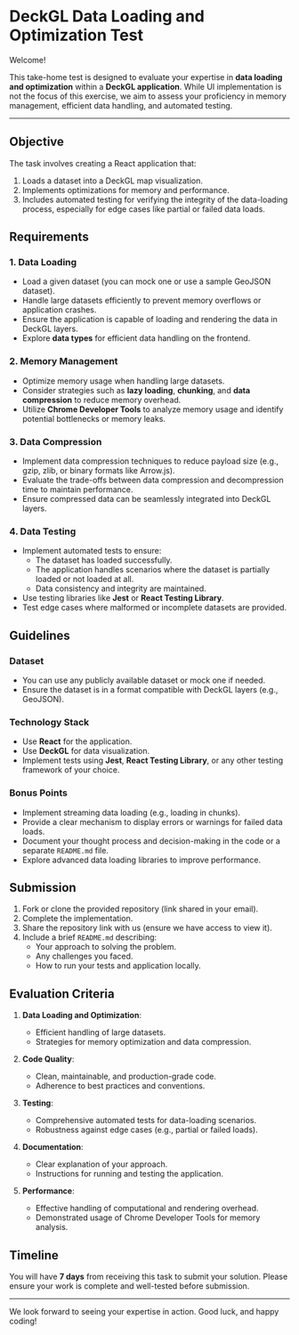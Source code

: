 # DeckGL Data Loading and Optimization Test

Welcome!

This take-home test is designed to evaluate your expertise in **data loading and optimization** within a **DeckGL application**. While UI implementation is not the focus of this exercise, we aim to assess your proficiency in memory management, efficient data handling, and automated testing.

---

## Objective

The task involves creating a React application that:

1. Loads a dataset into a DeckGL map visualization.
2. Implements optimizations for memory and performance.
3. Includes automated testing for verifying the integrity of the data-loading process, especially for edge cases like partial or failed data loads.

## Requirements

### 1. **Data Loading**
- Load a given dataset (you can mock one or use a sample GeoJSON dataset).
- Handle large datasets efficiently to prevent memory overflows or application crashes.
- Ensure the application is capable of loading and rendering the data in DeckGL layers.
- Explore **data types** for efficient data handling on the frontend.

### 2. **Memory Management**
- Optimize memory usage when handling large datasets.
- Consider strategies such as **lazy loading**, **chunking**, and **data compression** to reduce memory overhead.
- Utilize **Chrome Developer Tools** to analyze memory usage and identify potential bottlenecks or memory leaks.

### 3. **Data Compression**
- Implement data compression techniques to reduce payload size (e.g., gzip, zlib, or binary formats like Arrow.js).
- Evaluate the trade-offs between data compression and decompression time to maintain performance.
- Ensure compressed data can be seamlessly integrated into DeckGL layers.

### 4. **Data Testing**
- Implement automated tests to ensure:
  - The dataset has loaded successfully.
  - The application handles scenarios where the dataset is partially loaded or not loaded at all.
  - Data consistency and integrity are maintained.
- Use testing libraries like **Jest** or **React Testing Library**.
- Test edge cases where malformed or incomplete datasets are provided.

## Guidelines

### Dataset
- You can use any publicly available dataset or mock one if needed.
- Ensure the dataset is in a format compatible with DeckGL layers (e.g., GeoJSON).

### Technology Stack
- Use **React** for the application.
- Use **DeckGL** for data visualization.
- Implement tests using **Jest**, **React Testing Library**, or any other testing framework of your choice.

### Bonus Points
- Implement streaming data loading (e.g., loading in chunks).
- Provide a clear mechanism to display errors or warnings for failed data loads.
- Document your thought process and decision-making in the code or a separate `README.md` file.
- Explore advanced data loading libraries to improve performance.

## Submission

1. Fork or clone the provided repository (link shared in your email).
2. Complete the implementation.
3. Share the repository link with us (ensure we have access to view it).
4. Include a brief `README.md` describing:
   - Your approach to solving the problem.
   - Any challenges you faced.
   - How to run your tests and application locally.

## Evaluation Criteria

1. **Data Loading and Optimization**:
   - Efficient handling of large datasets.
   - Strategies for memory optimization and data compression.

2. **Code Quality**:
   - Clean, maintainable, and production-grade code.
   - Adherence to best practices and conventions.

3. **Testing**:
   - Comprehensive automated tests for data-loading scenarios.
   - Robustness against edge cases (e.g., partial or failed loads).

4. **Documentation**:
   - Clear explanation of your approach.
   - Instructions for running and testing the application.

5. **Performance**:
   - Effective handling of computational and rendering overhead.
   - Demonstrated usage of Chrome Developer Tools for memory analysis.

## Timeline

You will have **7 days** from receiving this task to submit your solution. Please ensure your work is complete and well-tested before submission.

---

We look forward to seeing your expertise in action. Good luck, and happy coding!
